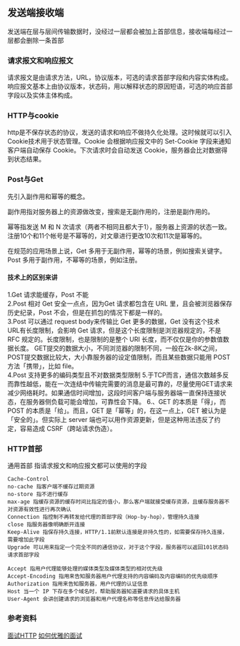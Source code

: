 ## 发送端接收端
发送端在层与层间传输数据时，没经过一层都会被加上首部信息，接收端每经过一层都会删除一条首部  

### 请求报文和响应报文
请求报文是由请求方法，URL，协议版本，可选的请求首部字段和内容实体构成。    
响应报文基本上由协议版本，状态码，用以解释状态的原因短语，可选的响应首部字段以及实体主体构成。  


### HTTP与cookie
http是不保存状态的协议，发送的请求和响应不做持久化处理。这时候就可以引入Cookie技术用于状态管理。Cookie 会根据响应报文中的 Set-Cookie 字段来通知客户端自动保存 Cookie。下次请求时会自动发送 Cookie，服务器会比对数据得到状态结果。  

### Post与Get
先引入副作用和幂等的概念。

副作用指对服务器上的资源做改变，搜索是无副作用的，注册是副作用的。  

幂等指发送 M 和 N 次请求（两者不相同且都大于1），服务器上资源的状态一致。注册10个和11个帐号是不幂等的，对文章进行更改10次和11次是幂等的。  

在规范的应用场景上说，Get 多用于无副作用，幂等的场景，例如搜索关键字。Post 多用于副作用，不幂等的场景，例如注册。  

#### 技术上的区别来讲
1.Get 请求能缓存，Post 不能  
2.Post 相对 Get 安全一点点，因为Get 请求都包含在 URL 里，且会被浏览器保存历史纪录，Post 不会，但是在抓包的情况下都是一样的。  
3.Post 可以通过 request body来传输比 Get 更多的数据，Get 没有这个技术
URL有长度限制，会影响 Get 请求，但是这个长度限制是浏览器规定的，不是 RFC 规定的。长度限制，也是限制的是整个 URI 长度，而不仅仅是你的参数值数据长度。
GET提交的数据大小，不同浏览器的限制不同，一般在2k-8K之间，POST提交数据比较大，大小靠服务器的设定值限制，而且某些数据只能用 POST 方法「携带」，比如 file。  
4.Post 支持更多的编码类型且不对数据类型限制 
5.于TCP而言，通信次数越多反而靠性越低，能在一次连结中传输完需要的消息是最可靠的，尽量使用GET请求来减少网络耗时。如果通信时间增加，这段时间客户端与服务器端一直保持连接状态，在服务器侧负载可能会增加，可靠性会下降。 
6.、GET 的本质是「得」，而 POST 的本质是「给」。而且，GET 是「幂等」的，在这一点上，GET 被认为是「安全的」。但实际上 server 端也可以用作资源更新，但是这种用法违反了约定，容易造成 CSRF（跨站请求伪造）。  

### HTTP首部
通用首部
指请求报文和响应报文都可以使用的字段
```
Cache-Control
no-cache 指客户端不缓存过期资源
no-store 指不进行缓存
max-age 指缓存资源的缓存时间比指定的值小，那么客户端就接受缓存资源，且缓存服务器不对资源有效性进行再次确认
Connection 指控制不再转发给代理的首部字段（Hop-by-hop），管理持久连接
close 指服务器像明确断开连接
Keep-Alive 指保存持久连接，HTTP/1.1前默认连接是非持久性的，如需要保存持久连接，需要增加此字段
Upgrade 可以用来指定一个完全不同的通信协议，对于这个字段，服务器可以返回101状态码
请求首部字段
```

```
Accept 指用户代理能够处理的媒体类型及媒体类型的相对优先级
Accept-Encoding 指用来告知服务器用户代理支持的内容编码及内容编码的优先级顺序
Authorization 指用来告知服务器，用户代理的认证信息
Host 当一个 IP 下存在多个域名时，帮助服务器知道要请求的具体主机
User-Agent 会讲创建请求的浏览器和用户代理名称等信息传达给服务器
```


### 参考资料
[面试HTTP](https://gold.xitu.io/post/5872309261ff4b005c4580d4)
[如何优雅的面试](http://www.jianshu.com/p/52d86558ca57?nomobile=yes)